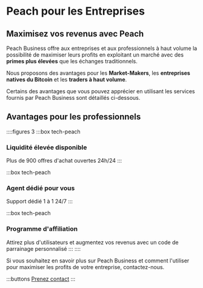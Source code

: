# Peach pour les Entreprises
## Maximisez vos revenus avec Peach

Peach Business offre aux entreprises et aux professionnels à haut volume la possibilité de maximiser leurs profits en exploitant un marché avec des **primes plus élevées** que les échanges traditionnels.

Nous proposons des avantages pour les **Market-Makers**, les **entreprises natives du Bitcoin** et les **traders à haut volume**.

Certains des avantages que vous pouvez apprécier en utilisant les services fournis par Peach Business sont détaillés ci-dessous.

## Avantages pour les professionnels
::::figures 3
:::box tech-peach
### Liquidité élevée disponible
Plus de 900 offres d'achat ouvertes 24h/24
:::

:::box tech-peach
### Agent dédié pour vous
Support dédié 1 à 1 24/7
:::

:::box tech-peach
### Programme d'affiliation
Attirez plus d'utilisateurs et augmentez vos revenus avec un code de parrainage personnalisé
:::
::::

Si vous souhaitez en savoir plus sur Peach Business et comment l'utiliser pour maximiser les profits de votre entreprise, contactez-nous.

:::buttons
[Prenez contact](mailto:$contactEmail$)
:::
